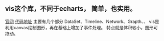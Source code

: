 ## vis这个库，不同于echarts， 简单，也实用。
[官网](http://visjs.org/)  [代码地址](https://github.com/almende/vis)
主要有几个部分
DataSet、Timeline、Network、Grapth、、
vis是利用canvas绘制图形，再在基础上增加了事件处理。
特点就是体积较小，图形可拖动。

